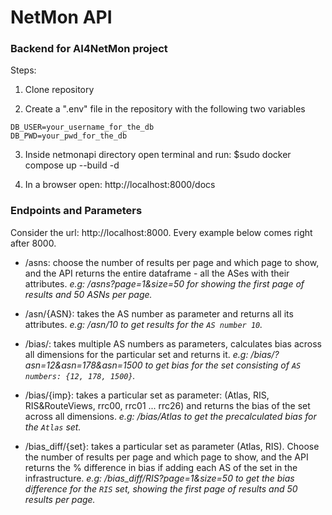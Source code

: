 # NetMon API
### Backend for AI4NetMon project

Steps:

  1. Clone repository

  2. Create a ".env" file in the repository with the following two variables
  ```
  DB_USER=your_username_for_the_db
  DB_PWD=your_pwd_for_the_db
  ```

  3. Inside netmonapi directory open terminal and run:
    $sudo docker compose up --build -d
    
  4. In a browser open: http://localhost:8000/docs

### Endpoints and Parameters

Consider the url: http://localhost:8000.
Every example below comes right after 8000.

* /asns: choose the number of results per page and which page to show, and the API returns the entire dataframe - all the ASes with their attributes.
  *e.g: /asns?page=1&size=50 for showing the first page of results and 50 ASNs per page.*
  
* /asn/{ASN}: takes the AS number as parameter and returns all its attributes.
  *e.g: /asn/10 to get results for the `AS number 10`.*
   
* /bias/: takes multiple AS numbers as parameters, calculates bias across all dimensions for the particular set and returns it.
  *e.g: /bias/?asn=12&asn=178&asn=1500 to get bias for the set consisting of `AS numbers: {12, 178, 1500}`.*
  
* /bias/{imp}: takes a particular set as parameter: (Atlas, RIS, RIS&RouteViews, rrc00, rrc01 ... rrc26) and returns the bias of the set across all dimensions.
  *e.g: /bias/Atlas to get the precalculated bias for the `Atlas` set.*
  
* /bias_diff/{set}: takes a particular set as parameter (Atlas, RIS). Choose the number of results per page and which page to show, and the API returns the % difference in bias if adding each AS of the set in the infrastructure.
  *e.g: /bias_diff/RIS?page=1&size=50 to get the bias difference for the `RIS` set, showing the first page of results and 50 results per page.*
